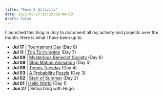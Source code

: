 ```yaml
---
title: "Recent Activity"
date: 2021-06-27T18:23:09-04:00
draft: false
---
```


I launched this blog in July to document all my activity and projects over the month. Here is what I have been up to.
* **Jul 17** | [Tournament Day](/tournament-day/) (Day 8)
* **Jul 11** | [Trip To Irvington](/trip-to-irvington/) (Day 7)
* **Jul 09** | [Mysterious Benedict Society](/mysterious-benedict-society/) (Day 6)
* **Jul 08** | [Stop Motion Animation](/stop-motion-animation/) (Day 5)
* **Jul 06** | [Tennis Tuesday](/tennis-tuesday/) (Day 4)
* **Jul 03** | [A Probability Puzzle](/a-probability-puzzle/) (Day 3)
* **Jul 02** | [Start of Summer](/start-of-summer/) (Day 2)
* **Jul 01** | [Hello World](/hello-world/) (Day 1)
* **Jun 27** | Setup blog with Hugo.